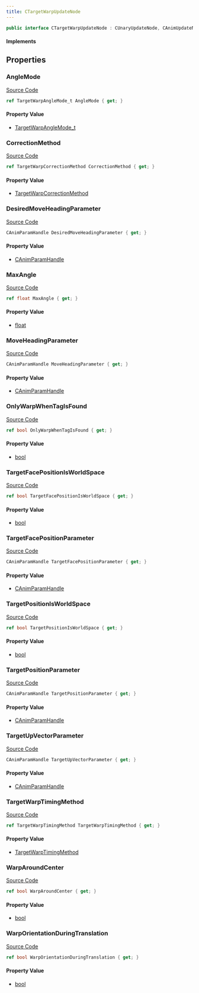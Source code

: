 ```yaml
---
title: CTargetWarpUpdateNode
---
```


```csharp
public interface CTargetWarpUpdateNode : CUnaryUpdateNode, CAnimUpdateNodeBase, ISchemaClass<CAnimUpdateNodeBase>, ISchemaClass<CUnaryUpdateNode>, ISchemaClass<CTargetWarpUpdateNode>, ISchemaField, ISchemaClass, INativeHandle
```

#### Implements

## Properties

### AngleMode

[Source Code](https://github.com/swiftly-solution/swiftlys2/blob/beta/managed/src/SwiftlyS2.Generated/Schemas/Interfaces/CTargetWarpUpdateNode.cs#L16)

```csharp
ref TargetWarpAngleMode_t AngleMode { get; }
```

#### Property Value

- [TargetWarpAngleMode_t](/docs/api/shared/schemadefinitions/targetwarpanglemode_t)

### CorrectionMethod

[Source Code](https://github.com/swiftly-solution/swiftlys2/blob/beta/managed/src/SwiftlyS2.Generated/Schemas/Interfaces/CTargetWarpUpdateNode.cs#L28)

```csharp
ref TargetWarpCorrectionMethod CorrectionMethod { get; }
```

#### Property Value

- [TargetWarpCorrectionMethod](/docs/api/shared/schemadefinitions/targetwarpcorrectionmethod)

### DesiredMoveHeadingParameter

[Source Code](https://github.com/swiftly-solution/swiftlys2/blob/beta/managed/src/SwiftlyS2.Generated/Schemas/Interfaces/CTargetWarpUpdateNode.cs#L26)

```csharp
CAnimParamHandle DesiredMoveHeadingParameter { get; }
```

#### Property Value

- [CAnimParamHandle](/docs/api/shared/schemadefinitions/canimparamhandle)

### MaxAngle

[Source Code](https://github.com/swiftly-solution/swiftlys2/blob/beta/managed/src/SwiftlyS2.Generated/Schemas/Interfaces/CTargetWarpUpdateNode.cs#L42)

```csharp
ref float MaxAngle { get; }
```

#### Property Value

- [float](https://learn.microsoft.com/dotnet/api/system.single)

### MoveHeadingParameter

[Source Code](https://github.com/swiftly-solution/swiftlys2/blob/beta/managed/src/SwiftlyS2.Generated/Schemas/Interfaces/CTargetWarpUpdateNode.cs#L24)

```csharp
CAnimParamHandle MoveHeadingParameter { get; }
```

#### Property Value

- [CAnimParamHandle](/docs/api/shared/schemadefinitions/canimparamhandle)

### OnlyWarpWhenTagIsFound

[Source Code](https://github.com/swiftly-solution/swiftlys2/blob/beta/managed/src/SwiftlyS2.Generated/Schemas/Interfaces/CTargetWarpUpdateNode.cs#L36)

```csharp
ref bool OnlyWarpWhenTagIsFound { get; }
```

#### Property Value

- [bool](https://learn.microsoft.com/dotnet/api/system.boolean)

### TargetFacePositionIsWorldSpace

[Source Code](https://github.com/swiftly-solution/swiftlys2/blob/beta/managed/src/SwiftlyS2.Generated/Schemas/Interfaces/CTargetWarpUpdateNode.cs#L32)

```csharp
ref bool TargetFacePositionIsWorldSpace { get; }
```

#### Property Value

- [bool](https://learn.microsoft.com/dotnet/api/system.boolean)

### TargetFacePositionParameter

[Source Code](https://github.com/swiftly-solution/swiftlys2/blob/beta/managed/src/SwiftlyS2.Generated/Schemas/Interfaces/CTargetWarpUpdateNode.cs#L22)

```csharp
CAnimParamHandle TargetFacePositionParameter { get; }
```

#### Property Value

- [CAnimParamHandle](/docs/api/shared/schemadefinitions/canimparamhandle)

### TargetPositionIsWorldSpace

[Source Code](https://github.com/swiftly-solution/swiftlys2/blob/beta/managed/src/SwiftlyS2.Generated/Schemas/Interfaces/CTargetWarpUpdateNode.cs#L34)

```csharp
ref bool TargetPositionIsWorldSpace { get; }
```

#### Property Value

- [bool](https://learn.microsoft.com/dotnet/api/system.boolean)

### TargetPositionParameter

[Source Code](https://github.com/swiftly-solution/swiftlys2/blob/beta/managed/src/SwiftlyS2.Generated/Schemas/Interfaces/CTargetWarpUpdateNode.cs#L18)

```csharp
CAnimParamHandle TargetPositionParameter { get; }
```

#### Property Value

- [CAnimParamHandle](/docs/api/shared/schemadefinitions/canimparamhandle)

### TargetUpVectorParameter

[Source Code](https://github.com/swiftly-solution/swiftlys2/blob/beta/managed/src/SwiftlyS2.Generated/Schemas/Interfaces/CTargetWarpUpdateNode.cs#L20)

```csharp
CAnimParamHandle TargetUpVectorParameter { get; }
```

#### Property Value

- [CAnimParamHandle](/docs/api/shared/schemadefinitions/canimparamhandle)

### TargetWarpTimingMethod

[Source Code](https://github.com/swiftly-solution/swiftlys2/blob/beta/managed/src/SwiftlyS2.Generated/Schemas/Interfaces/CTargetWarpUpdateNode.cs#L30)

```csharp
ref TargetWarpTimingMethod TargetWarpTimingMethod { get; }
```

#### Property Value

- [TargetWarpTimingMethod](/docs/api/shared/schemadefinitions/targetwarptimingmethod)

### WarpAroundCenter

[Source Code](https://github.com/swiftly-solution/swiftlys2/blob/beta/managed/src/SwiftlyS2.Generated/Schemas/Interfaces/CTargetWarpUpdateNode.cs#L40)

```csharp
ref bool WarpAroundCenter { get; }
```

#### Property Value

- [bool](https://learn.microsoft.com/dotnet/api/system.boolean)

### WarpOrientationDuringTranslation

[Source Code](https://github.com/swiftly-solution/swiftlys2/blob/beta/managed/src/SwiftlyS2.Generated/Schemas/Interfaces/CTargetWarpUpdateNode.cs#L38)

```csharp
ref bool WarpOrientationDuringTranslation { get; }
```

#### Property Value

- [bool](https://learn.microsoft.com/dotnet/api/system.boolean)

